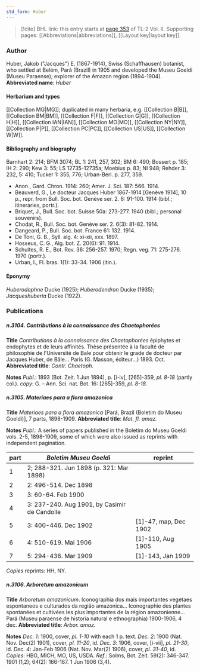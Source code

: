 ```yaml
---
std_form: Huber
---
```


> [!cite] BHL link: this entry starts at [page 353](https://www.biodiversitylibrary.org/page/33068595) of TL-2 Vol. II.
> Supporting pages: [[Abbreviations|abbreviations]], [[Layout key|layout key]].

### Author

Huber, Jakob ("Jacques") E. (1867-1914), Swiss (Schaffhausen) botanist, who settled at Belém, Pará (Brazil) in 1905 and developed the Museu Goeldi (Museu Paraense); explorer of the Amazon region (1894-1904). 
**Abbreviated name**: *Huber*

#### Herbarium and types

[[Collection MG|MG]]; duplicated in many herbaria, e.g. [[Collection B|B]], [[Collection BM|BM]], [[Collection F|F]], [[Collection G|G]], [[Collection H|H]], [[Collection IAN|IAN]], [[Collection MO|MO]], [[Collection NY|NY]], [[Collection P|P]], [[Collection PC|PC]], [[Collection US|US]], [[Collection W|W]].

#### Bibliography and biography

Barnhart 2: 214; BFM 3074; BL 1: 241, 257, 302; BM 6: 490; Bossert p. 185; IH 2: 290; Kew 3: 55; LS 12735-12735a; Moebius p. 83; NI 948; Rehder 3: 232, 5: 410; Tucker 1: 355, 776; Urban-Berl. p. 277, 359.
- Anon., Gard. Chron. 1914: 260; Amer. J. Sci. 187: 566. 1914.
- Beauverd, G., Le docteur Jacques Huber 1867-1914 \[Genève 1914\], 10 p., repr. from Bull. Soc. bot. Genève ser. 2. 6: 91-100. 1914 (bibl.; itineraries, portr.).
- Briquet, J., Bull. Soc. bot. Suisse 50a: 273-277. 1940 (bibl.; personal souvenirs).
- Chodat, R., Bull. Soc. bot. Genève ser. 2. 6(3): 81-82. 1914.
- Dangeard, P., Bull. Soc. bot. France 61: 132. 1914.
- De Toni, G. B., Syll. alg. 4: xi-xii, xxx. 1897.
- Hosseus, C. G., Alg. bot. Z. 20(6): 91. 1914.
- Schultes, R. E., Bot. Rev. 36: 256-257. 1970; Regn. veg. 71: 275-276. 1970 (portr.).
- Urban, I., Fl. bras. 1(1): 33-34. 1906 (itin.).

#### Eponymy

*Huberodaphne* Ducke (1925); *Huberodendron* Ducke (1935); *Jacqueshuberia* Ducke (1922).

### Publications

##### n.3104. Contributions à la connaissance des Chaetophorées

**Title**
*Contributions à la connaissance des Chaetophorées* épiphytes et endophytes et de leurs affinités. Thèse présentée à la faculté de philosophie de l'Université de Bale pour obtenir le grade de docteur par Jacques Huber, de Bâle... Paris (G. Masson, éditeur...) 1893. Oct.
**Abbreviated title**: *Contr. Chaetoph.*

**Notes**
*Publ*.: 1893 (Bot. Zeit. 1 Jun 1894), p. \[i-iv\], \[265\]-359, *pl. 8-18* (partly col.). *copy*: G. – Ann. Sci. nat. Bot. 16: \[265\]-359, *pl. 8-18.*

##### n.3105. Materiaes para a flora amazonica

**Title**
*Materiaes para a flora amazonica* \[Pará, Brazil (Boletim do Museu Goeldi)\], 7 parts, 1898-1909.
**Abbreviated title**: *Mat. fl. amaz.*

**Notes**
*Publ*.: A series of papers published in the Boletim do Museu Goeldi vols. 2-5, 1898-1909, some of which were also issued as reprints with independent pagination.

|part	|*Boletim Museu Goeldi*	|reprint|
|---	|---	|---	|
|1	|2; 288-321. Jun 1898 (p. 321: Mar 1898)|
|2	|2: 496-514. Dec 1898|
|3	|3: 60-64. Feb 1900|
|4	|3: 237-240. Aug 1901, by Casimir de Candolle|
|5	|3: 400-446. Dec 1902	|\[1\]-47, map, Dec 1902|
|6	|4: 510-619. Mai 1906	|\[1\]-110, Aug 1905|
|7	|5: 294-436. Mar 1909	|\[1\]-143, Jan 1909|

*Copies* reprints: HH, NY.

##### n.3106. Arboretum amazonicum

**Title**
*Arboretum amazonicum*. Iconographia dos mais importantes vegetaes espontaneos e culturados da região amazonica... Iconographie des plantes spontanées et cultivées les plus importantes de la région amazonienne... Pará (Museu paraense de historia natural e ethnographia) 1900-1906, 4 dec.
**Abbreviated title**: *Arbor. amaz.*

**Notes**
*Dec. 1*: 1900, cover, *pl. 1-10* with each 1 p. text.
*Dec. 2*: 1900 (Nat. Nov. Dec(2) 1901), cover, *pl. 11-20*, id.
*Dec. 3*: 1906, cover, \[i-vii\], *pl. 21-30*, id.
*Dec. 4*: Jan-Feb 1906 (Nat. Nov. Mar(2) 1906), cover, *pl. 31-40*, id.
*Copies*: HBG, MICH, MO, US, USDA.
*Ref*.: Solms, Bot. Zeit. 59(2): 346-347. 1901 (1,2); 64(2): 166-167. 1 Jun 1906 (3,4).

